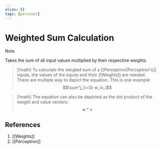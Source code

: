 ```yaml
---
alias: []
tags: [personal]
---
```

# Weighted Sum Calculation


> [!note]
> Takes the sum of all input values multiplied by their respective weights.

> [!math]
> To calculate the weigted sum of a [[Perceptron|Perceptron's]] inputs, the values of the inputs and their [[Weights]] are needed. There are multiple way to depict the equation. This is one example: 
> $$\sum^j_{i=0} w_ix_i$$

> [!math]
> The equation can also be depicted as the dot product of the weight and value vectors:
> $$w * x$$

## References
1. [[Weights]]
2. [[Perceptron]]